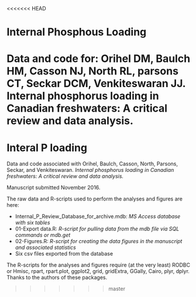 <<<<<<< HEAD
# Internal Phosphous Loading

Data and code for: Orihel DM, Baulch HM, Casson NJ, North RL, parsons CT, Seckar DCM, Venkiteswaran JJ. Internal phosphorus loading in Canadian freshwaters: A critical review and data analysis.
=======
# Interal P loading

Data and code associated with Orihel, Baulch, Casson, North, Parsons, Seckar, and Venkiteswaran. *Internal phosphorus loading in Canadian freshwaters: A critical review and data analysis.*

Manuscript submitted November 2016.

The raw data and R-scripts used to perform the analyses and figures are here:

* Internal_P_Review_Database_for_archive.mdb: *MS Access database with six tables*
* 01-Export data.R: *R-script for pulling data from the mdb file via SQL commands or mdb.get*
* 02-Figures.R: *R-script for creating the data figures in the manuscript and associated statistics*
* Six csv files exported from the database

The R-scripts for the analyses and figures require (at the very least) RODBC or Hmisc, rpart, rpart.plot, ggplot2, grid, gridExtra, GGally, Cairo, plyr, dplyr. Thanks to the authors of these packages.
>>>>>>> master

